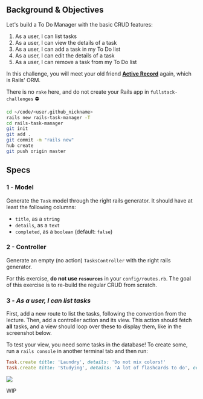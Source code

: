 ## Background & Objectives

Let's build a To Do Manager with the basic CRUD features:

1. As a user, I can list tasks
1. As a user, I can view the details of a task
1. As a user, I can add a task in my To Do list
1. As a user, I can edit the details of a task
1. As a user, I can remove a task from my To Do list

In this challenge, you will meet your old friend [**Active Record**](http://guides.rubyonrails.org/active_record_basics.html) again, which is Rails' ORM.

There is no `rake` here, and do not create your Rails app in `fullstack-challenges` ⛔️

```bash
cd ~/code/<user.github_nickname>
rails new rails-task-manager -T
cd rails-task-manager
git init
git add .
git commit -m "rails new"
hub create
git push origin master
```

## Specs

### 1 - Model

Generate the `Task` model through the right rails generator. It should have at least the following columns:

- `title`, as a `string`
- `details`, as a `text`
- `completed`, as a `boolean` (default: `false`)

### 2 - Controller

Generate an empty (no action) `TasksController` with the right rails generator.

For this exercise, **do not use `resources`** in your `config/routes.rb`. The goal of this exercise is to re-build the regular CRUD from scratch.

### 3 - _As a user, I can list tasks_

First, add a new route to list the tasks, following the convention from the lecture. Then, add a controller action and its view. This action should fetch **all** tasks, and a view should loop over these to display them, like in the screenshot below.

To test your view, you need some tasks in the database! To create some, run a `rails console` in another terminal tab and then run:

```ruby
Task.create title: 'Laundry', details: 'Do not mix colors!'
Task.create title: 'Studying', details: 'A lot of flashcards to do', completed: true
```

![](https://raw.githubusercontent.com/lewagon/fullstack-images/master/rails/tasks-manager/index.png)


WIP
